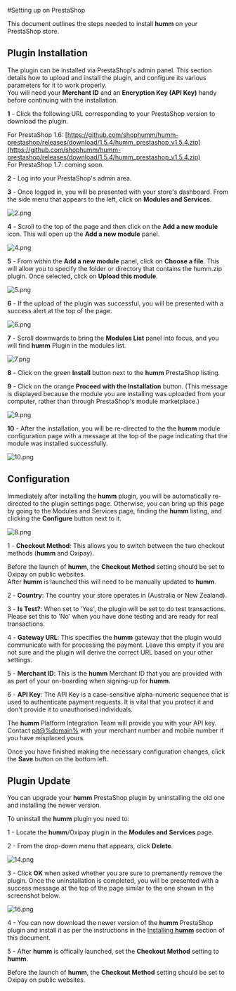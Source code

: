 #Setting up on PrestaShop

This document outlines the steps needed to install **humm** on your PrestaShop store.

## Plugin Installation
<div id="installing-humm">
  The plugin can be installed via PrestaShop's admin panel. This section details how to upload and install the plugin, and configure its various parameters for it to work properly.
</div>

<div class="panel">
  You will need your <b>Merchant ID</b> and an <b>Encryption Key (API Key)</b> handy before continuing with the installation. 
</div>

**1** - Click the following URL corresponding to your PrestaShop version to download the plugin.

For PrestaShop 1.6:
[https://github.com/shophumm/humm-prestashop/releases/download/1.5.4/humm_prestashop_v1.5.4.zip](https://github.com/shophumm/humm-prestashop/releases/download/1.5.4/humm_prestashop_v1.5.4.zip)  
For PrestaShop 1.7: coming soon.

**2** - Log into your PrestaShop's admin area.

**3** - Once logged in, you will be presented with your store's dashboard. From the side menu that appears to the left, click on **Modules and Services**.

![2.png](/img/platforms/prestashop/2.png)

**4** - Scroll to the top of the page and then click on the **Add a new module** icon. This will open up the **Add a new module** panel.

![4.png](/img/platforms/prestashop/4.png)

**5** - From within the **Add a new module** panel, click on **Choose a file**. This will allow you to specify the folder or directory that contains the humm.zip plugin. Once selected, click on **Upload this module**.

![5.png](/img/platforms/prestashop/5.png)

**6** - If the upload of the plugin was successful, you will be presented with a success alert at the top of the page.

![6.png](/img/platforms/prestashop/6.png)

**7** - Scroll downwards to bring the **Modules List** panel into focus, and you will find **humm** Plugin in the modules list.

![7.png](/img/platforms/prestashop/7.png)

**8** - Click on the green **Install** button next to the **humm** PrestaShop listing.

**9** - Click on the orange **Proceed with the Installation** button. (This message is displayed because the module you are installing was uploaded from your computer, rather than through PrestaShop's module marketplace.)

![9.png](/img/platforms/prestashop/9.png)

**10** - After the installation, you will be re-directed to the the **humm** module configuration page with a message at the top of the page indicating that the module was installed successfully.

![10.png](/img/platforms/prestashop/10.png)

## Configuration

Immediately after installing the **humm** plugin, you will be automatically re-directed to the plugin settings page. Otherwise, you can bring up this page by going to the Modules and Services page, finding the **humm** listing, and clicking the **Configure** button next to it.

![8.png](/img/platforms/prestashop/8.png)

1 - **Checkout Method**: This allows you to switch between the two checkout methods (**humm** and Oxipay). 

<div class="panel">
  Before the launch of <b>humm</b>, the <b>Checkout Method</b> setting should be set to Oxipay on public websites.<br>
  After <b>humm</b> is launched this will need to be manually updated to <b>humm</b>.
</div>

2 - **Country**: The country your store operates in (Australia or New Zealand).

3 - **Is Test?**: When set to 'Yes', the plugin will be set to do test transactions. Please set this to 'No' when you have done testing and are ready for real transactions.

4 - **Gateway URL**: This specifies the **humm** gateway that the plugin would communicate with for processing the payment. Leave this empty if you are not sure and the plugin will derive the correct URL based on your other settings.

5 - **Merchant ID**: This is the **humm** Merchant ID that you are provided with as part of your on-boarding when signing-up for **humm**.

6 - **API Key**: The API Key is a case-sensitive alpha-numeric sequence that is used to authenticate payment requests. It is vital that you protect it and don't provide it to unauthorised individuals.

<div class="panel">
  The <b>humm</b> Platform Integration Team will provide you with your API key.<br>
  Contact <a href="mailto:pit@%domain%">pit@%domain%</a> with your merchant number and mobile number if you have misplaced yours.
</div>

Once you have finished making the necessary configuration changes, click the **Save** button on the bottom left.

## Plugin Update

You can upgrade your **humm** PrestaShop plugin by uninstalling the old one and installing the newer version.

To uninstall the **humm** plugin you need to:

1 - Locate the **humm**/Oxipay plugin in the **Modules and Services** page.

2 - From the drop-down menu that appears, click **Delete**.

![14.png](/img/platforms/prestashop/14.png)

3 - Click **OK** when asked whether you are sure to premanently remove the plugin. Once the uninstallation is completed, you will be presented with a success message at the top of the page similar to the one shown in the screenshot below.

![16.png](/img/platforms/prestashop/16.png)

4 - You can now download the newer version of the **humm** PrestaShop plugin and install it as per the instructions in the [Installing **humm**](#installing-humm) section of this document.

5 - After **humm** is offically launched, set the **Checkout Method** setting to **humm**.

<div class="panel">
  Before the launch of <b>humm</b>, the <b>Checkout Method</b> setting should be set to Oxipay on public websites.<br>
</div>